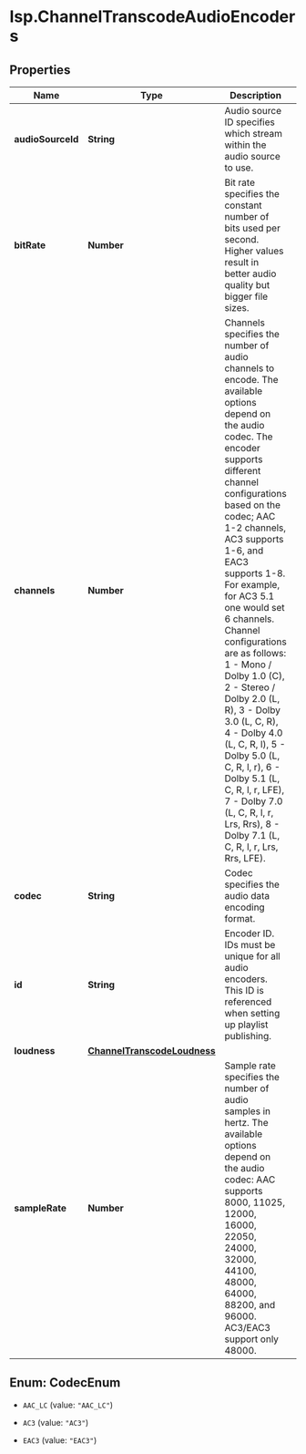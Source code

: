# Isp.ChannelTranscodeAudioEncoders

## Properties

Name | Type | Description | Notes
------------ | ------------- | ------------- | -------------
**audioSourceId** | **String** | Audio source ID specifies which stream within the audio source to use. | [optional] 
**bitRate** | **Number** | Bit rate specifies the constant number of bits used per second. Higher values result in better audio quality but bigger file sizes. | [optional] 
**channels** | **Number** | Channels specifies the number of audio channels to encode. The available options depend on the audio codec. The encoder supports different channel configurations based on the codec; AAC 1-2 channels, AC3 supports 1-6, and EAC3 supports 1-8. For example, for AC3 5.1 one would set 6 channels. Channel configurations are as follows: 1 - Mono / Dolby 1.0 (C), 2 - Stereo / Dolby 2.0 (L, R), 3 - Dolby 3.0 (L, C, R), 4 - Dolby 4.0 (L, C, R, l), 5 - Dolby 5.0 (L, C, R, l, r), 6 - Dolby 5.1 (L, C, R, l, r, LFE), 7 - Dolby 7.0 (L, C, R, l, r, Lrs, Rrs), 8 - Dolby 7.1 (L, C, R, l, r, Lrs, Rrs, LFE). | [optional] 
**codec** | **String** | Codec specifies the audio data encoding format. | [optional] 
**id** | **String** | Encoder ID. IDs must be unique for all audio encoders. This ID is referenced when setting up playlist publishing. | [optional] 
**loudness** | [**ChannelTranscodeLoudness**](ChannelTranscodeLoudness.md) |  | [optional] 
**sampleRate** | **Number** | Sample rate specifies the number of audio samples in hertz. The available options depend on the audio codec: AAC supports 8000, 11025, 12000, 16000, 22050, 24000, 32000, 44100, 48000, 64000, 88200, and 96000. AC3/EAC3 support only 48000. | [optional] 



## Enum: CodecEnum


* `AAC_LC` (value: `"AAC_LC"`)

* `AC3` (value: `"AC3"`)

* `EAC3` (value: `"EAC3"`)




